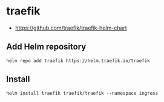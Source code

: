 # traefik
- https://github.com/traefik/traefik-helm-chart

## Add Helm repository
```shell
helm repo add traefik https://helm.traefik.io/traefik
```

## Install
```shell
helm install traefik traefik/traefik --namespace ingress
```

